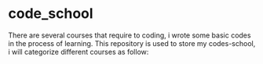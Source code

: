 # code_school

There are several courses that require to coding, 
i wrote some basic codes in the process of learning. 
This repository is used to store my codes-school, 
i will categorize different courses as follow: 



